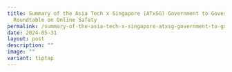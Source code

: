 ```yaml
---
title: Summary of the Asia Tech x Singapore (ATxSG) Government to Government
  Roundtable on Online Safety
permalink: /summary-of-the-asia-tech-x-singapore-atxsg-government-to-government-roundtable-on-online-safety/
date: 2024-05-31
layout: post
description: ""
image: ""
variant: tiptap
---
```

